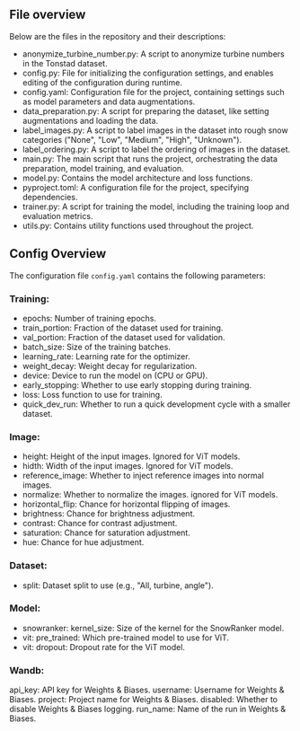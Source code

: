 ## File overview
Below are the files in the repository and their descriptions:
- anonymize_turbine_number.py: A script to anonymize turbine numbers in the Tonstad dataset.
- config.py: File for initializing the configuration settings, and enables editing of the configuration during runtime.
- config.yaml: Configuration file for the project, containing settings such as model parameters and data augmentations.
- data_preparation.py: A script for preparing the dataset, like setting augmentations and loading the data.
- label_images.py: A script to label images in the dataset into rough snow categories ("None", "Low", "Medium", "High", "Unknown").
- label_ordering.py: A script to label the ordering of images in the dataset.
- main.py: The main script that runs the project, orchestrating the data preparation, model training, and evaluation.
- model.py: Contains the model architecture and loss functions.
- pyproject.toml: A configuration file for the project, specifying dependencies.
- trainer.py: A script for training the model, including the training loop and evaluation metrics.
- utils.py: Contains utility functions used throughout the project.

## Config Overview
The configuration file `config.yaml` contains the following parameters:

### Training:
- epochs: Number of training epochs.
- train_portion: Fraction of the dataset used for training.
- val_portion: Fraction of the dataset used for validation.
- batch_size: Size of the training batches.
- learning_rate: Learning rate for the optimizer.
- weight_decay: Weight decay for regularization.
- device: Device to run the model on (CPU or GPU).
- early_stopping: Whether to use early stopping during training.
- loss: Loss function to use for training.
- quick_dev_run: Whether to run a quick development cycle with a smaller dataset.

### Image:
- height: Height of the input images. Ignored for ViT models.
- hidth: Width of the input images. Ignored for ViT models.
- reference_image: Whether to inject reference images into normal images.
- normalize: Whether to normalize the images. ignored for ViT models.
- horizontal_flip: Chance for horizontal flipping of images.
- brightness: Chance for brightness adjustment.
- contrast: Chance for contrast adjustment.
- saturation: Chance for saturation adjustment.
- hue: Chance for hue adjustment.

### Dataset:
- split: Dataset split to use (e.g., "All, turbine, angle").

### Model:
- snowranker: kernel_size: Size of the kernel for the SnowRanker model.
- vit: pre_trained: Which pre-trained model to use for ViT.
- vit: dropout: Dropout rate for the ViT model.

### Wandb:
api_key: API key for Weights & Biases.
username: Username for Weights & Biases.
project: Project name for Weights & Biases.
disabled: Whether to disable Weights & Biases logging.
run_name: Name of the run in Weights & Biases.
